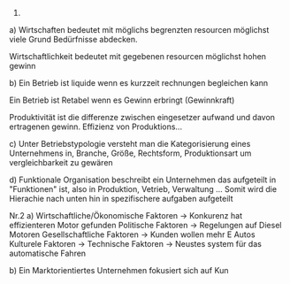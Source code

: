 
1)
a)
Wirtschaften bedeutet mit möglichs begrenzten resourcen möglichst viele Grund Bedürfnisse abdecken.

Wirtschaftlichkeit bedeutet mit gegebenen resourcen möglichst hohen gewinn 

b)
Ein Betrieb ist liquide wenn es kurzzeit rechnungen begleichen kann

Ein Betrieb ist Retabel wenn es Gewinn erbringt (Gewinnkraft)

Produktivität ist die differenze zwischen eingesetzer aufwand und davon ertragenen gewinn. Effizienz von Produktions...


c)
Unter Betriebstypologie versteht man die Kategorisierung eines Unternehmens in, Branche, Größe, Rechtsform, Produktionsart um vergleichbarkeit zu gewären

d)
Funktionale Organisation beschreibt ein Unternehmen das aufgeteilt in "Funktionen" ist, also in Produktion, Vetrieb, Verwaltung ... Somit wird die Hierachie nach unten hin in spezifischere aufgaben aufgeteilt

Nr.2
a)
Wirtschaftliche/Ökonomische Faktoren -> Konkurenz hat effizienteren Motor gefunden
Politische Faktoren -> Regelungen auf Diesel Motoren 
Gesellschaftliche Faktoren -> Kunden wollen mehr E Autos
Kulturele Faktoren -> 
Technische Faktoren -> Neustes system für das automatische Fahren

b)
Ein Marktorientiertes Unternehmen fokusiert sich auf Kun